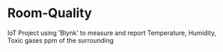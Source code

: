 # Room-Quality
IoT Project using 'Blynk' to measure and report Temperature, Humidity, Toxic gases ppm of the surrounding
